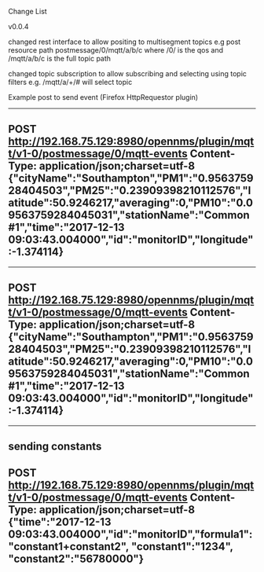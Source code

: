Change List

v0.0.4 

changed rest interface to allow positing to multisegment topics e.g post resource path postmessage/0/mqtt/a/b/c 
where /0/ is the qos and /mqtt/a/b/c  is the full topic path

changed topic subscription to allow subscribing and selecting using topic filters e.g. /mqtt/a/+/# will select topic


Example post to send event (Firefox HttpRequestor plugin)

----
POST http://192.168.75.129:8980/opennms/plugin/mqtt/v1-0/postmessage/0/mqtt-events
Content-Type: application/json;charset=utf-8
{"cityName":"Southampton","PM1":"0.956375928404503","PM25":"0.23909398210112576","latitude":50.9246217,"averaging":0,"PM10":"0.09563759284045031","stationName":"Common#1","time":"2017-12-13 09:03:43.004000","id":"monitorID","longitude":-1.374114}
----

----
POST http://192.168.75.129:8980/opennms/plugin/mqtt/v1-0/postmessage/0/mqtt-events
Content-Type: application/json;charset=utf-8
{"cityName":"Southampton","PM1":"0.956375928404503","PM25":"0.23909398210112576","latitude":50.9246217,"averaging":0,"PM10":"0.09563759284045031","stationName":"Common#1","time":"2017-12-13 09:03:43.004000","id":"monitorID","longitude":-1.374114}
----

----
sending constants
----
POST http://192.168.75.129:8980/opennms/plugin/mqtt/v1-0/postmessage/0/mqtt-events
Content-Type: application/json;charset=utf-8
{"time":"2017-12-13 09:03:43.004000","id":"monitorID","formula1":"constant1+constant2", "constant1":"1234", "constant2":"56780000"}
----